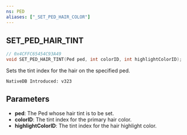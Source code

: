 ```yaml
---
ns: PED
aliases: ["_SET_PED_HAIR_COLOR"]
---
```

## SET_PED_HAIR_TINT

```c
// 0x4CFFC65454C93A49
void SET_PED_HAIR_TINT(Ped ped, int colorID, int highlightColorID);
```

Sets the tint index for the hair on the specified ped.

```
NativeDB Introduced: v323
```

## Parameters
* **ped**: The Ped whose hair tint is to be set.
* **colorID**: The tint index for the primary hair color.
* **highlightColorID**: The tint index for the hair highlight color.

